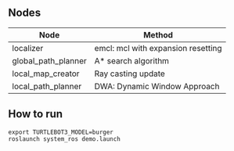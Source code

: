 ## Nodes

| Node                | Method                             |
| ------------------- | ---------------------------------- |
| localizer           | emcl: mcl with expansion resetting |
| global_path_planner | A\* search algorithm               |
| local_map_creator   | Ray casting update                 |
| local_path_planner  | DWA: Dynamic Window Approach       |

## How to run

```
export TURTLEBOT3_MODEL=burger
roslaunch system_ros demo.launch
```
